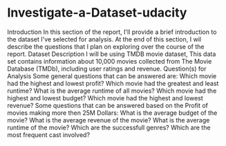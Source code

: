 # Investigate-a-Dataset-udacity
Introduction In this section of the report, I'll provide a brief introduction to the dataset I've selected for analysis. At the end of this section, I wil describe the questions that I plan on exploring over the course of the report.  Dataset Description I will be using TMDB movie dataset, This data set contains information about 10,000 movies collected from The Movie Database (TMDb), including user ratings and revenue.  Question(s) for Analysis Some general questions that can be answered are:  Which movie had the highest and lowest profit? Which movie had the greatest and least runtime? What is the average runtime of all movies? Which movie had the highest and lowest budget? Which movie had the highest and lowest revenue? Some questions that can be answered based on the Profit of movies making more then 25M Dollars:  What is the average budget of the movie? What is the average revenue of the movie? What is the average runtime of the movie? Which are the successfull genres? Which are the most frequent cast involved?
